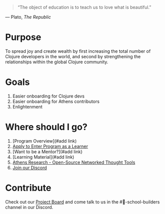 > “The object of education is to teach us to love what is beautiful.”

— Plato, *The Republic*

# Purpose
To spread joy and create wealth by first increasing the total number of Clojure developers in the world, and second by strengthening the relationships within the global Clojure community.

# Goals
1. Easier onboarding for Clojure devs
1. Easier onboarding for Athens contributors
1. Enlightenment

# Where should I go?
1. [Program Overview](#add link)
1. [Apply to Enter Program as a Learner](https://athensresearch.typeform.com/to/zee53K)
1. [Want to be a Mentor?](#add link)
1. [Learning Material](#add link)
1. [Athens Research - Open-Source Networked Thought Tools](https://github.com/athensresearch/athens)
1. [Join our Discord](https://discord.gg/RwVjh6u)

# Contribute

Check out our [Project Board](https://github.com/athensresearch/ClojureFam/projects/1) and come talk to us in the #🏫-school-builders channel in our Discord.